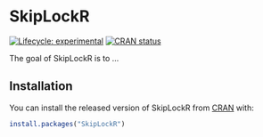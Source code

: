 
<!-- README.md is generated from README.Rmd. Please edit that file -->

# SkipLockR

<!-- badges: start -->

[![Lifecycle:
experimental](https://img.shields.io/badge/lifecycle-experimental-orange.svg)](https://lifecycle.r-lib.org/articles/stages.html#experimental)
[![CRAN
status](https://www.r-pkg.org/badges/version/SkipLockR)](https://CRAN.R-project.org/package=SkipLockR)
<!-- badges: end -->

The goal of SkipLockR is to …

## Installation

You can install the released version of SkipLockR from
[CRAN](https://CRAN.R-project.org) with:

``` r
install.packages("SkipLockR")
```
